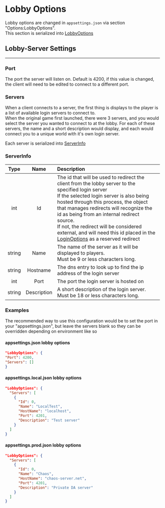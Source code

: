 # Lobby Options

Lobby options are changed in `appsettings.json` via section "Options:LobbyOptions".  
This section is serialized into [LobbyOptions](<xref:Chaos.Services.Servers.Options.LobbyOptions>)

## Lobby-Server Settings

---

### Port

The port the server will listen on. Default is 4200, if this value is changed, the client will need to be edited to connect to a different
port.

### Servers

When a client connects to a server, the first thing is displays to the player is a list of available login servers to connect to.  
When the original game first launched, there were 3 servers, and you would select the server you wanted to connect to at the lobby. For each
of these servers, the name and a short description would display, and each would connect you to a unique world with it's own login
server.

Each server is serialized into [ServerInfo](<xref:Chaos.Networking.Options.ServerInfo>)

### ServerInfo

|  Type  |    Name     | Description                                                                                                                                                                                                                                                                                                                                                                                                                                                                 |
|:------:|:-----------:|:----------------------------------------------------------------------------------------------------------------------------------------------------------------------------------------------------------------------------------------------------------------------------------------------------------------------------------------------------------------------------------------------------------------------------------------------------------------------------|
|  int   |     Id      | The id that will be used to redirect the client from the lobby server to the specified login server <br /> If the selected login server is also being hosted through this process, the object that manages redirects will recognize the id as being from an internal redirect source. <br/> If not, the redirect will be considered external, and will need this id placed in the [LoginOptions](<xref:Chaos.Services.Servers.Options.LoginOptions>) as a reserved redirect |
| string |    Name     | The name of the server as it will be displayed to players.<br/> Must be 9 or less characters long.                                                                                                                                                                                                                                                                                                                                                                          |
| string |  Hostname   | The dns entry to look up to find the ip address of the login server                                                                                                                                                                                                                                                                                                                                                                                                         |
|  int   |    Port     | The port the login server is hosted on                                                                                                                                                                                                                                                                                                                                                                                                                                      |
| string | Description | A short description of the login server.<br/>Must be 18 or less characters long.                                                                                                                                                                                                                                                                                                                                                                                            |

### Examples

The recommended way to use this configuration would be to set the port in your "appsettings.json", but leave the servers blank so they can
be overridden depending on environment like so

#### appsettings.json lobby options

```json
"LobbyOptions": {
"Port": 4200,
"Servers": []
}
```

#### appsettings.local.json lobby options

```json
"LobbyOptions": {
  "Servers": [
    {
      "Id": 0,
      "Name": "LocalTest",
      "HostName": "localhost",
      "Port": 4201,
      "Description": "Test server"
    }
  ]
}
```

#### appsettings.prod.json lobby options

```json
"LobbyOptions": {
  "Servers": [
    {
      "Id": 0,
      "Name": "Chaos",
      "HostName": "chaos-server.net",
      "Port": 4201,
      "Description": "Private DA server"
    }
  ]
}
```